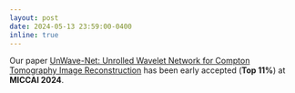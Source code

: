```yaml
---
layout: post
date: 2024-05-13 23:59:00-0400
inline: true
---
```


Our paper [UnWave-Net: Unrolled Wavelet Network for Compton Tomography Image Reconstruction](https://github.com/Ishak96/UnWave-Net) has been early accepted (**Top 11%**) at **MICCAI 2024**.